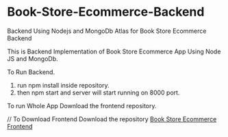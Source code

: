 # Book-Store-Ecommerce-Backend
Backend Using Nodejs and MongoDb Atlas for Book Store Ecommerce Backend

This is Backend Implementation of Book Store Ecommerce App Using Node JS and MongoDb.

To Run Backend.
1. run npm install inside repository.
2. then npm start and server will start running on 8000 port.

To run Whole App Download the frontend repository.

// To Download Frontend Download the repository  <a href="https://github.com/ravimaurya1/Book-Store-Ecommerce-Frontend">Book Store Ecommerce Frontend</a>

